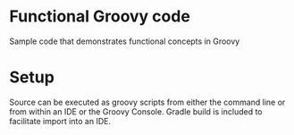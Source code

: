 # Functional Groovy code
Sample code that demonstrates functional concepts in Groovy

# Setup
Source can be executed as groovy scripts from either the command line or from within an IDE or the Groovy Console.
Gradle build is included to facilitate import into an IDE.
 
